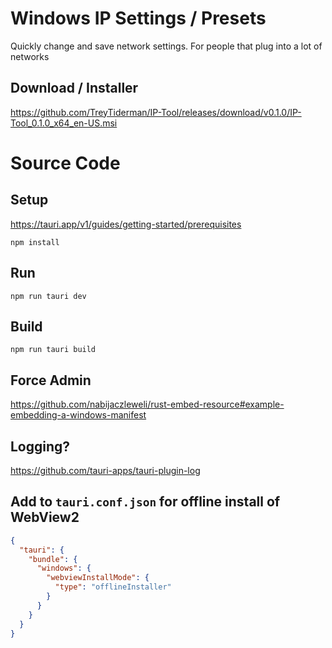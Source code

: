 # Windows IP Settings / Presets

Quickly change and save network settings.
For people that plug into a lot of networks

## Download / Installer

https://github.com/TreyTiderman/IP-Tool/releases/download/v0.1.0/IP-Tool_0.1.0_x64_en-US.msi

# Source Code

## Setup

https://tauri.app/v1/guides/getting-started/prerequisites

```
npm install
```

## Run

```
npm run tauri dev
```

## Build

```
npm run tauri build
```

## Force Admin

https://github.com/nabijaczleweli/rust-embed-resource#example-embedding-a-windows-manifest

## Logging?

https://github.com/tauri-apps/tauri-plugin-log

## Add to `tauri.conf.json` for offline install of WebView2

```json
{
  "tauri": {
    "bundle": {
      "windows": {
        "webviewInstallMode": {
          "type": "offlineInstaller"
        }
      }
    }
  }
}
```
